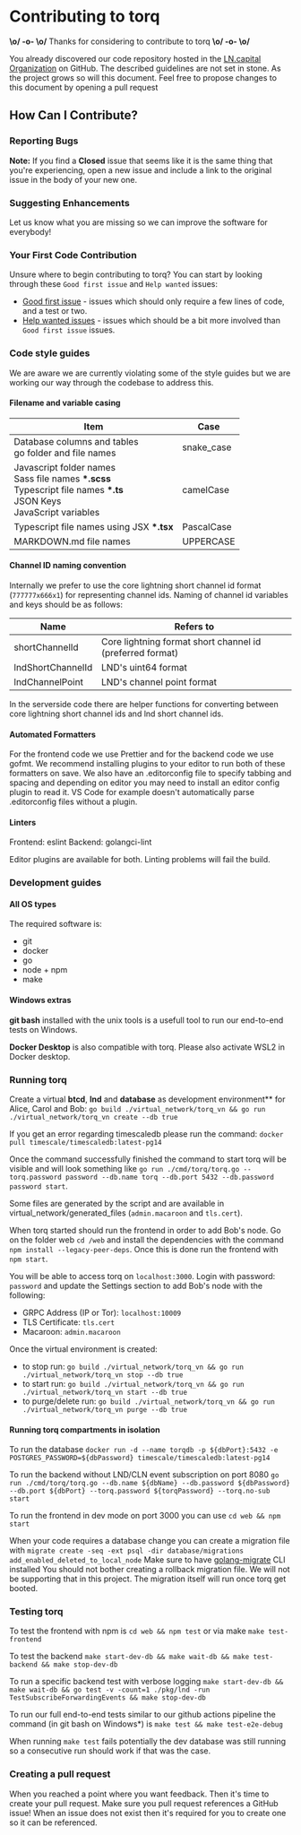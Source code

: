 # Contributing to torq

**\o/ -o- \o/** Thanks for considering to contribute to torq **\o/ -o- \o/**

You already discovered our code repository hosted in the [LN.capital Organization](https://github.com/lncapital) on GitHub. The described guidelines are not set in stone. As the project grows so will this document. Feel free to propose changes to this document by opening a pull request

## How Can I Contribute?

### Reporting Bugs

**Note:** If you find a **Closed** issue that seems like it is the same thing that you're experiencing, open a new issue and include a link to the original issue in the body of your new one.

### Suggesting Enhancements

Let us know what you are missing so we can improve the software for everybody!

### Your First Code Contribution

Unsure where to begin contributing to torq? You can start by looking through these `Good first issue` and `Help wanted` issues:

- [Good first issue][good first issue] - issues which should only require a few lines of code, and a test or two.
- [Help wanted issues][help wanted] - issues which should be a bit more involved than `Good first issue` issues.

[good first issue]: https://github.com/lncapital/torq/issues?q=is%3Aopen+is%3Aissue+label%3A%22good+first+issue%22
[help wanted]: https://github.com/lncapital/torq/issues?q=is%3Aopen+is%3Aissue+label%3A%22help+wanted%22

### Code style guides

We are aware we are currently violating some of the style guides but we are working our way through the codebase to address this.

#### Filename and variable casing

| Item                                                                                                                           | Case       |
| ------------------------------------------------------------------------------------------------------------------------------ | ---------- |
| Database columns and tables<br>go folder and file names                                                                        | snake_case |
| Javascript folder names<br>Sass file names **\*.scss**<br>Typescript file names **\*.ts**<br>JSON Keys<br>JavaScript variables | camelCase  |
| Typescript file names using JSX **\*.tsx**                                                                                     | PascalCase |
| MARKDOWN.md file names                                                                                                         | UPPERCASE  |

#### Channel ID naming convention

Internally we prefer to use the core lightning short channel id format (`777777x666x1`) for representing channel ids. Naming of channel id variables and keys should be as follows:

| Name              | Refers to                                                 |
| ----------------- | --------------------------------------------------------- |
| shortChannelId    | Core lightning format short channel id (preferred format) |
| lndShortChannelId | LND's uint64 format                                       |
| lndChannelPoint   | LND's channel point format                                |

In the serverside code there are helper functions for converting between core lightning short channel ids and lnd short channel ids.

#### Automated Formatters

For the frontend code we use Prettier and for the backend code we use gofmt. We recommend installing plugins to your editor to run both of these formatters on save. We also have an .editorconfig file to specify tabbing and spacing and depending on editor you may need to install an editor config plugin to read it. VS Code for example doesn't automatically parse .editorconfig files without a plugin.

#### Linters

Frontend: eslint
Backend: golangci-lint

Editor plugins are available for both. Linting problems will fail the build.

### Development guides

#### All OS types

The required software is:

- git
- docker
- go
- node + npm
- make

#### Windows extras

**git bash** installed with the unix tools is a usefull tool to run our end-to-end tests on Windows.

**Docker Desktop** is also compatible with torq. Please also activate WSL2 in Docker desktop.

### Running torq

Create a virtual **btcd**, **lnd** and **database** as development environment\*\* for Alice, Carol and Bob: `go build ./virtual_network/torq_vn && go run ./virtual_network/torq_vn create --db true`

If you get an error regarding timescaledb please run the command: `docker pull timescale/timescaledb:latest-pg14`

Once the command successfully finished the command to start torq will be visible and will look something like `go run ./cmd/torq/torq.go --torq.password password --db.name torq --db.port 5432 --db.password password start`.

Some files are generated by the script and are available in virtual_network/generated_files (`admin.macaroon` and `tls.cert`).

When torq started should run the frontend in order to add Bob's node.
Go on the folder web `cd /web` and install the dependencies with the command `npm install --legacy-peer-deps`. Once this is done run the frontend with `npm start`.

You will be able to access torq on `localhost:3000`. Login with password: `password` and update the Settings section to add Bob's node with the following:

- GRPC Address (IP or Tor): `localhost:10009`
- TLS Certificate: `tls.cert`
- Macaroon: `admin.macaroon`

Once the virtual environment is created:

- to stop run: `go build ./virtual_network/torq_vn && go run ./virtual_network/torq_vn stop --db true`
- to start run: `go build ./virtual_network/torq_vn && go run ./virtual_network/torq_vn start --db true`
- to purge/delete run: `go build ./virtual_network/torq_vn && go run ./virtual_network/torq_vn purge --db true`

#### Running torq compartments in isolation

To run the database `docker run -d --name torqdb -p ${dbPort}:5432 -e POSTGRES_PASSWORD=${dbPassword} timescale/timescaledb:latest-pg14`

To run the backend without LND/CLN event subscription on port 8080 `go run ./cmd/torq/torq.go --db.name ${dbName} --db.password ${dbPassword} --db.port ${dbPort} --torq.password ${torqPassword} --torq.no-sub start`

To run the frontend in dev mode on port 3000 you can use `cd web && npm start`

When your code requires a database change  you can create a migration file with `migrate create -seq -ext psql -dir database/migrations add_enabled_deleted_to_local_node`
Make sure to have [golang-migrate](https://github.com/golang-migrate/migrate/tree/v4.15.2/cmd/migrate) CLI installed
You should not bother creating a rollback migration file. We will not be supporting that in this project. The migration itself will run once torq get booted.

### Testing torq

To test the frontend with npm is `cd web && npm test` or via make `make test-frontend`

To test the backend `make start-dev-db && make wait-db && make test-backend && make stop-dev-db`

To run a specific backend test with verbose logging `make start-dev-db && make wait-db && go test -v -count=1 ./pkg/lnd -run TestSubscribeForwardingEvents && make stop-dev-db`

To run our full end-to-end tests similar to our github actions pipeline the command (in git bash on Windows\*) is `make test && make test-e2e-debug`

When running `make test` fails potentially the dev database was still running so a consecutive run should work if that was the case.

### Creating a pull request

When you reached a point where you want feedback. Then it's time to create your pull request. Make sure you pull request references a GitHub issue! When an issue does not exist then it's required for you to create one so it can be referenced.
